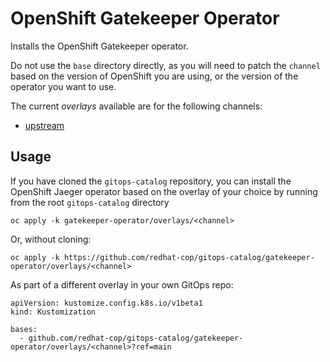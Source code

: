 # OpenShift Gatekeeper Operator

Installs the OpenShift Gatekeeper operator.

Do not use the `base` directory directly, as you will need to patch the `channel` based on the version of OpenShift you are using, or the version of the operator you want to use.

The current *overlays* available are for the following channels:
* [upstream](overlays/upstream)

## Usage

If you have cloned the `gitops-catalog` repository, you can install the OpenShift Jaeger operator based on the overlay of your choice by running from the root `gitops-catalog` directory

```
oc apply -k gatekeeper-operator/overlays/<channel>
```

Or, without cloning:

```
oc apply -k https://github.com/redhat-cop/gitops-catalog/gatekeeper-operator/overlays/<channel>
```

As part of a different overlay in your own GitOps repo:

```
apiVersion: kustomize.config.k8s.io/v1beta1
kind: Kustomization

bases:
  - github.com/redhat-cop/gitops-catalog/gatekeeper-operator/overlays/<channel>?ref=main
```
